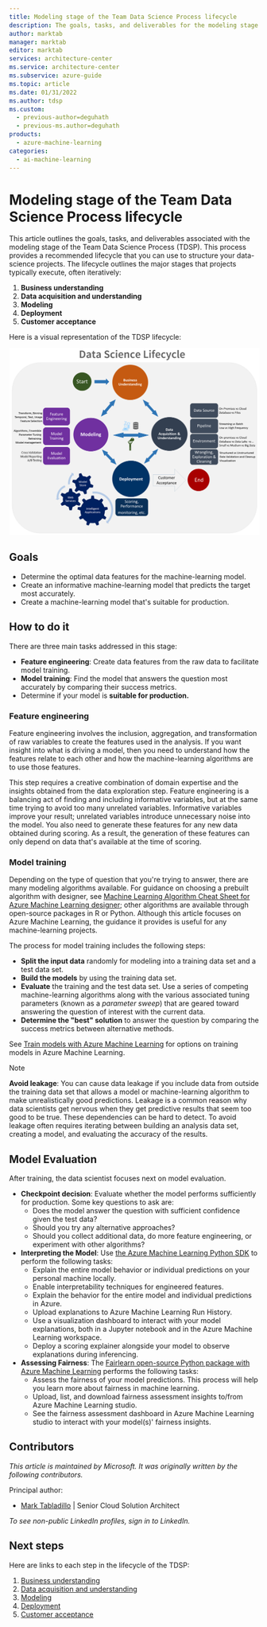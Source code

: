 ```yaml
---
title: Modeling stage of the Team Data Science Process lifecycle
description: The goals, tasks, and deliverables for the modeling stage of your data-science projects
author: marktab
manager: marktab
editor: marktab
services: architecture-center
ms.service: architecture-center
ms.subservice: azure-guide
ms.topic: article
ms.date: 01/31/2022
ms.author: tdsp
ms.custom:
  - previous-author=deguhath
  - previous-ms.author=deguhath
products:
  - azure-machine-learning
categories:
  - ai-machine-learning
---
```

# Modeling stage of the Team Data Science Process lifecycle

This article outlines the goals, tasks, and deliverables associated with the modeling stage of the Team Data Science Process (TDSP). This process provides a recommended lifecycle that you can use to structure your data-science projects. The lifecycle outlines the major stages that projects typically execute, often iteratively:

   1. **Business understanding**
   2. **Data acquisition and understanding**
   3. **Modeling**
   4. **Deployment**
   5. **Customer acceptance**

Here is a visual representation of the TDSP lifecycle:

![TDSP lifecycle](./media/lifecycle/tdsp-lifecycle2.png)

## Goals
* Determine the optimal data features for the machine-learning model.
* Create an informative machine-learning model that predicts the target most accurately.
* Create a machine-learning model that's suitable for production.

## How to do it
There are three main tasks addressed in this stage:

  * **Feature engineering**: Create data features from the raw data to facilitate model training.
  * **Model training**: Find the model that answers the question most accurately by comparing their success metrics.
  * Determine if your model is **suitable for production.**

### Feature engineering
Feature engineering involves the inclusion, aggregation, and transformation of raw variables to create the features used in the analysis. If you want insight into what is driving a model, then you need to understand how the features relate to each other and how the machine-learning algorithms are to use those features.

This step requires a creative combination of domain expertise and the insights obtained from the data exploration step. Feature engineering is a balancing act of finding and including informative variables, but at the same time trying to avoid too many unrelated variables. Informative variables improve your result; unrelated variables introduce unnecessary noise into the model. You also need to generate these features for any new data obtained during scoring. As a result, the generation of these features can only depend on data that's available at the time of scoring.

### Model training
Depending on the type of question that you're trying to answer, there are many modeling algorithms available. For guidance on choosing a prebuilt algorithm with designer, see [Machine Learning Algorithm Cheat Sheet for Azure Machine Learning designer](/azure/machine-learning/algorithm-cheat-sheet); other algorithms are available through open-source packages in R or Python. Although this article focuses on Azure Machine Learning, the guidance it provides is useful for any machine-learning projects.

The process for model training includes the following steps:

   * **Split the input data** randomly for modeling into a training data set and a test data set.
   * **Build the models** by using the training data set.
   * **Evaluate** the training and the test data set. Use a series of competing machine-learning algorithms along with the various associated tuning parameters (known as a *parameter sweep*) that are geared toward answering the question of interest with the current data.
   * **Determine the "best" solution** to answer the question by comparing the success metrics between alternative methods.

See [Train models with Azure Machine Learning](/azure/machine-learning/concept-train-machine-learning-model) for options on training models in Azure Machine Learning.

> [!NOTE]
> **Avoid leakage**: You can cause data leakage if you include data from outside the training data set that allows a model or machine-learning algorithm to make unrealistically good predictions. Leakage is a common reason why data scientists get nervous when they get predictive results that seem too good to be true. These dependencies can be hard to detect. To avoid leakage often requires iterating between building an analysis data set, creating a model, and evaluating the accuracy of the results.
>
>

## Model Evaluation
After training, the data scientist focuses next on model evaluation.

   * **Checkpoint decision**: Evaluate whether the model performs sufficiently for production. Some key questions to ask are:
     * Does the model answer the question with sufficient confidence given the test data?
     * Should you try any alternative approaches? 
     * Should you collect additional data, do more feature engineering, or experiment with other algorithms?
   * **Interpreting the Model**: Use [the Azure Machine Learning Python SDK](/azure/machine-learning/how-to-machine-learning-interpretability-aml) to perform the following tasks:
      * Explain the entire model behavior or individual predictions on your personal machine locally.
      * Enable interpretability techniques for engineered features.
      * Explain the behavior for the entire model and individual predictions in Azure.
      * Upload explanations to Azure Machine Learning Run History.
      * Use a visualization dashboard to interact with your model explanations, both in a Jupyter notebook and in the Azure Machine Learning workspace.
      * Deploy a scoring explainer alongside your model to observe explanations during inferencing.
   * **Assessing Fairness**: The [Fairlearn open-source Python package with Azure Machine Learning](/azure/machine-learning/how-to-machine-learning-fairness-aml) performs the following tasks:
      * Assess the fairness of your model predictions. This process will help you learn more about fairness in machine learning.
      * Upload, list, and download fairness assessment insights to/from Azure Machine Learning studio.  
      * See the fairness assessment dashboard in Azure Machine Learning studio to interact with your model(s)' fairness insights. 

## Contributors

*This article is maintained by Microsoft. It was originally written by the following contributors.* 

Principal author:

 - [Mark Tabladillo](https://www.linkedin.com/in/marktab/) | Senior Cloud Solution Architect

*To see non-public LinkedIn profiles, sign in to LinkedIn.*

## Next steps

Here are links to each step in the lifecycle of the TDSP:

   1. [Business understanding](lifecycle-business-understanding.md)
   2. [Data acquisition and understanding](lifecycle-data.md)
   3. [Modeling](lifecycle-modeling.md)
   4. [Deployment](lifecycle-deployment.md)
   5. [Customer acceptance](lifecycle-acceptance.md)

